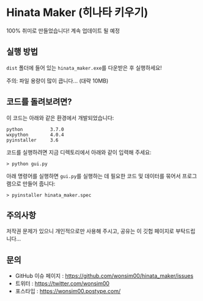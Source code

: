 # Hinata Maker (히나타 키우기)
100% 취미로 만들었습니다! 계속 업데이트 될 예정

## 실행 방법
`dist` 폴더에 들어 있는 `hinata_maker.exe`를 다운받은 후 실행하세요!

주의: 파일 용량이 많이 큽니다... (대략 10MB)

## 코드를 돌려보려면?

이 코드는 아래와 같은 환경에서 개발되었습니다:

    python          3.7.0
    wxpython        4.0.4
    pyinstaller     3.6

코드를 실행하려면 지금 디렉토리에서 아래와 같이 입력해 주세요:

    > python gui.py

아래 명령어를 실행하면 `gui.py`를 실행하는 데 필요한 코드 및 데이터를 묶어서 프로그램으로 만들어 줍니다:

    > pyinstaller hinata_maker.spec

## 주의사항

저작권 문제가 있으니 개인적으로만 사용해 주시고, 공유는 이 깃헙 페이지로 부탁드립니다...

## 문의

* GitHub 이슈 페이지 : <https://github.com/wonsim00/hinata_maker/issues>
* 트위터 : <https://twitter.com/wonsim00>
* 포스타입 : <https://wonsim00.postype.com/>
